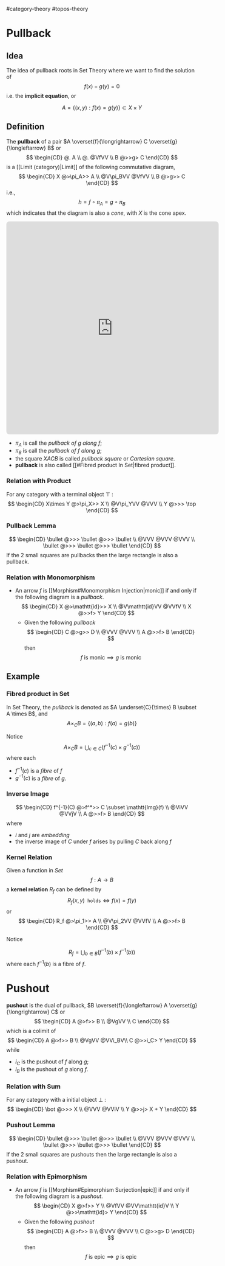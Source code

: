 #category-theory
#topos-theory 

# Pullback


## Idea

The idea of pullback roots in Set Theory where we want to find the solution of 
$$
f(x) - g(y) = 0
$$
i.e. the **implicit equation**, or 

$$
  A = \lbrace (x, y): f(x)=g(y) \rbrace \subset X \times Y
$$

## Definition

The **pullback** of a pair $A \overset{f}{\longrightarrow} C \overset{g}{\longleftarrow} B$ or
$$
\begin{CD}
    @. A \\
    @. @VfVV \\
    B @>>g> C 
\end{CD}
$$
is a [[Limit (category)|Limit]] of the following commutative diagram,
$$
\begin{CD}
X @>\pi_A>> A \\
@V\pi_BVV  @VfVV \\
B @>g>> C
\end{CD}
$$
i.e.,
$$
h = f \circ \pi_A = g \circ \pi_B
$$
which indicates that the diagram is also a _cone_, with $X$ is the cone apex.

<iframe class="quiver-embed" src="https://q.uiver.app/?q=WzAsNSxbMSwxLCJYIl0sWzMsMSwiQSJdLFsxLDMsIkIiXSxbMywzLCJDIl0sWzAsMCwiWSJdLFsxLDMsImYiXSxbMiwzLCJnIiwyXSxbMCwxLCJcXHBpX0EiXSxbMCwyLCJcXHBpX0IiLDJdLFswLDMsImgiLDFdLFs0LDEsInBfQSIsMCx7ImN1cnZlIjotMn1dLFs0LDIsInBfQiIsMix7ImN1cnZlIjoyfV0sWzQsMCwiayJdXQ==&embed" width="560" height="560" style="border-radius: 8px; border: none;"></iframe>

- $\pi_A$ is call the _pullback of $g$ along $f$_;
- $\pi_B$ is call the _pullback of $f$ along $g$_;
- the square $XACB$ is called _pullback square_ or _Cartesian square_.
- **pullback** is also called [[#Fibred product In Set|fibred product]].


### Relation with Product

For any category with a terminal object $\top$ :
$$
\begin{CD}
X\times Y @>\pi_X>> X \\
@V\pi_YVV @VVV \\
Y @>>> \top
\end{CD}
$$


### Pullback Lemma

$$
\begin{CD}
  \bullet @>>> \bullet @>>> \bullet \\
  @VVV @VVV @VVV \\
  \bullet @>>> \bullet @>>> \bullet
\end{CD}
$$
If the 2 small squares are pullbacks then the large rectangle is also a pullback.


### Relation with Monomorphism

- An arrow $f$ is [[Morphism#Monomorphism Injection|monic]] if and only if the following diagram is a _pullback_.
        $$
        \begin{CD}
          X @>\mathtt{id}>> X \\
          @V\mathtt{id}VV @VVfV \\
          X @>>f> Y
        \end{CD}
      $$
  - Given the following _pullback_
        $$
        \begin{CD}
          C @>g>> D \\
          @VVV @VVV \\
          A @>>f> B
        \end{CD}
      $$
        then 
        $$f \text{ is monic} \implies g \text{ is monic}$$



## Example

### Fibred product in Set

In Set Theory, the _pullback_ is denoted as $A \underset{C}{\times} B \subset A \times B$, and 
$$
A \mathop{\times}_C B = \{(a, b): f(a) = g(b) \}
$$

Notice
$$
  A \mathop{\times}_C B = \bigcup_{c\in C} \left( f^{-1}(c) \times g^{-1}(c) \right )
$$
where each
  - $f^{-1}(c)$ is a _fibre_ of $f$ 
  - $g^{-1}(c)$ is a _fibre_ of $g$.


### Inverse Image

$$
\begin{CD}
f^{-1}(C) @>f^*>> C \subset \mathtt{Img}(f) \\
@ViVV @VVjV \\
A @>>f> B
\end{CD}
$$
where 
- $i$ and $j$ are _embedding_ 
- the inverse image of $C$ under $f$ arises by pulling $C$ back along $f$


### Kernel Relation

Given a function in $Set$
$$
  f: A \to B
$$
a **kernel relation** $R_f$ can be defined by 
$$
   R_f(x, y) \;\; \mathtt{holds}  \iff f(x) = f(y)
$$
or 
$$
\begin{CD}
R_f @>\pi_1>> A \\
@V\pi_2VV @VVfV \\
A @>>f> B
\end{CD}
$$

Notice

$$
  R_f = \bigcup_{b\in B} \left( f^{-1}(b) \times f^{-1}(b) \right )
$$
where each $f^{-1}(b)$ is a fibre of $f$.


# Pushout

**pushout** is the dual of pullback, $B \overset{f}{\longleftarrow} A \overset{g}{\longrightarrow} C$ or
$$
\begin{CD}
A  @>f>> B \\
@VgVV \\
C 
\end{CD}
$$
which is a colimit of 
$$
\begin{CD}
A  @>f>> B \\
@VgVV @VVi_BV\\
C  @>>i_C> Y
\end{CD}  
$$
while 
  - $i_C$ is the pushout of $f$ along $g$;
  - $i_B$ is the pushout of $g$ along $f$.


### Relation with Sum

For any category with a initial object $\bot$ :
$$
\begin{CD}
\bot @>>> X \\
@VVV @VViV \\
Y @>>j> X + Y
\end{CD}
$$


### Pushout Lemma

$$
\begin{CD}
  \bullet @>>> \bullet @>>> \bullet \\
  @VVV @VVV @VVV \\
  \bullet @>>> \bullet @>>> \bullet
\end{CD}
$$
If the 2 small squares are pushouts then the large rectangle is also a pushout.


### Relation with Epimorphism

- An arrow $f$ is [[Morphism#Epimorphism Surjection|epic]] if and only if the following diagram is a _pushout_.
        $$
        \begin{CD}
          X @>f>> Y \\
          @VfVV @VV\mathtt{id}V \\
          Y @>>\mathtt{id}> Y
        \end{CD}
      $$
  - Given the following _pushout_
        $$
        \begin{CD}
          A @>f>> B \\
          @VVV @VVV \\
          C @>>g> D
        \end{CD}
      $$
        then 
        $$f \text{ is epic} \implies g \text{ is epic}$$


